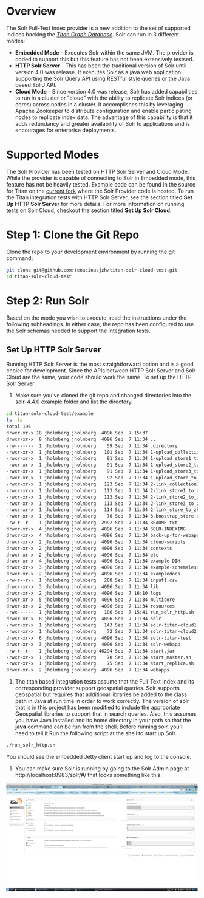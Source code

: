 Overview
=========

The Solr Full-Text Index provider is a new addition to the set of supported indices backing the [*Titan Graph Database*](http://thinkaurelius.github.io/titan/).  Solr can run in 3 different modes: 
* __Embedded Mode__ - Executes Solr within the same JVM. The provider is coded to support this but this feature has not been extensively testsed.
* __HTTP Solr Server__ - This has been the traditional version of Solr until version 4.0 was release. It executes Solr as a java web application supporting the Solr Query API using RESTful style queries or the Java based SolrJ API.
* __Cloud Mode__ - Since version 4.0 was release, Solr has added capabilities to run in a cluster or "cloud" with the ability to replicate Solr indices (or cores) across nodes in a cluster. It accomplishes this by leveraging Apache Zookeeper to distribute configuration and enable participating nodes to replicate index data. The advantage of this capability is that it adds redundancy and greater availability of Solr to applications and is encourages for enterprise deployments.

Supported Modes
===============

The Solr Provider has been tested on HTTP Solr Server and Cloud Mode. While the provider is capable of connecting to Solr in Embedded mode, this feature has not be heavily tested.  Example code can be found in the source for Titan on the [current fork](https://github.com/tenaciousjzh/titan) where the Solr Provider code is hosted. To run the Titan integration tests with HTTP Solr Server, see the section titled **Set Up HTTP Solr Server** for more details. For more information on running tests on Solr Cloud, checkout the section titled **Set Up Solr Cloud**.

Step 1: Clone the Git Repo
=======

Clone the repo to your development environment by running the git command:
```sh
git clone git@github.com:tenaciousjzh/titan-solr-cloud-test.git
cd titan-solr-cloud-test
```

Step 2: Run Solr
================

Based on the mode you wish to execute, read the instructions under the following subheadings. In either case, the repo has been configured to use the Solr schemas needed to support the integration tests.

Set Up HTTP Solr Server
-----------------------
Running HTTP Solr Server is the most straightforward option and is a good choice for development. Since the APIs between HTTP Solr Server and Solr Cloud are the same, your code should work the same. To set up the HTTP Solr Server:
1. Make sure you've cloned the git repo and changed directories into the solr-4.4.0 example folder and list the directory.
```bash
cd titan-solr-cloud-test/example
ls -la
total 196
drwxr-xr-x 18 jholmberg jholmberg  4096 Sep  7 15:37 .
drwxr-xr-x  8 jholmberg jholmberg  4096 Sep  7 11:34 ..
-rw-------  1 jholmberg jholmberg    59 Sep  7 11:34 .directory
-rwxr-xr-x  1 jholmberg jholmberg   101 Sep  7 11:34 1-upload_collection1_to_zk.sh
-rwxr-xr-x  1 jholmberg jholmberg    91 Sep  7 11:34 1-upload_store1_to_zk.sh
-rwxr-xr-x  1 jholmberg jholmberg    91 Sep  7 11:34 1-upload_store2_to_zk.sh
-rwxr-xr-x  1 jholmberg jholmberg    91 Sep  7 11:34 1-upload_store3_to_zk.sh
-rwxr-xr-x  1 jholmberg jholmberg    92 Sep  7 11:34 1-upload_store_to_zk.sh
-rwxr-xr-x  1 jholmberg jholmberg   123 Sep  7 11:34 2-link_collection1_to_zk.sh
-rwxr-xr-x  1 jholmberg jholmberg   113 Sep  7 11:34 2-link_store1_to_zk.sh
-rwxr-xr-x  1 jholmberg jholmberg   113 Sep  7 11:34 2-link_store2_to_zk.sh
-rwxr-xr-x  1 jholmberg jholmberg   113 Sep  7 11:34 2-link_store3_to_zk.sh
-rwxr-xr-x  1 jholmberg jholmberg   114 Sep  7 11:34 2-link_store_to_zk.sh
-rwxr-xr-x  1 jholmberg jholmberg    76 Sep  7 11:34 3-boostrap_store.sh
-rw-r--r--  1 jholmberg jholmberg  2992 Sep  7 11:34 README.txt
drwxr-xr-x  4 jholmberg jholmberg  4096 Sep  7 11:34 SOLR-INDEXING
drwxr-xr-x  4 jholmberg jholmberg  4096 Sep  7 11:34 back-up-for-webapps
drwxr-xr-x  2 jholmberg jholmberg  4096 Sep  7 11:34 cloud-scripts
drwxr-xr-x  2 jholmberg jholmberg  4096 Sep  7 11:34 contexts
drwxr-xr-x  2 jholmberg jholmberg  4096 Sep  7 11:34 etc
drwxr-xr-x  4 jholmberg jholmberg  4096 Sep  7 11:34 example-DIH
drwxr-xr-x  3 jholmberg jholmberg  4096 Sep  7 11:34 example-schemaless
drwxr-xr-x  2 jholmberg jholmberg  4096 Sep  7 11:34 exampledocs
-rw-r--r--  1 jholmberg jholmberg   208 Sep  7 11:34 input1.csv
drwxr-xr-x  3 jholmberg jholmberg  4096 Sep  7 11:34 lib
drwxr-xr-x  2 jholmberg jholmberg  4096 Sep  7 16:10 logs
drwxr-xr-x  5 jholmberg jholmberg  4096 Sep  7 11:34 multicore
drwxr-xr-x  2 jholmberg jholmberg  4096 Sep  7 11:34 resources
-rwx------  1 jholmberg jholmberg   186 Sep  7 15:41 run_solr_http.sh
drwxr-xr-x  8 jholmberg jholmberg  4096 Sep  7 11:34 solr
-rwxr-xr-x  1 jholmberg jholmberg   143 Sep  7 11:34 solr-titan-cloud1.sh
-rwxr-xr-x  1 jholmberg jholmberg    72 Sep  7 11:34 solr-titan-cloud2.sh
drwxr-xr-x  6 jholmberg jholmberg  4096 Sep  7 11:34 solr-titan-test
drwxr-xr-x  3 jholmberg jholmberg  4096 Sep  7 11:34 solr-webapp
-rw-r--r--  1 jholmberg jholmberg 46294 Sep  7 11:34 start.jar
-rwxr-xr-x  1 jholmberg jholmberg    70 Sep  7 11:34 start_master.sh
-rwxr-xr-x  1 jholmberg jholmberg    75 Sep  7 11:34 start_replica.sh
drwxr-xr-x  2 jholmberg jholmberg  4096 Sep  7 11:34 webapps
```
1. The titan based integration tests assume that the Full-Text Index and its corresponding provider support geospatial queries. Solr supports geospatial but requires that additional libraries be added to the class path in Java at run time in order to work correctly. The version of solr that is in this project has been modified to include the appropriate Geospatial libraries to support that in search queries.  Also, this assumes you have Java installed and its home directory in your path so that the **java** command can be run from the shell. Before running solr, you'll need to tell it Run the following script at the shell to start up Solr.
```bash
./run_solr_http.sh
```
You should see the embedded Jetty client start up and log to the console.
1. You can make sure Solr is running by going to the Solr Admin page at http://localhost:8983/solr/#/ that looks something like this:

![A Screenshot of the Solr Admin Page](/media/solr_admin_screenshot.png "A Screenshot of the Solr Admin Page")

